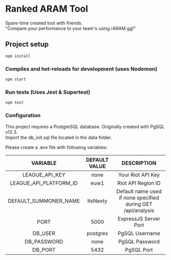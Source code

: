 # Ranked ARAM Tool
Spare-time created tool with friends. <br/>
"Compare your performance to your team's using rARAM.gg!"


## Project setup
```
npm install
```

### Compiles and hot-reloads for development (uses Nodemon)
```
npm start
```

### Run tests (Uses Jest & Supertest)
```
npm test
```

### Configuration
This project requires a PostgreSQL database. Originally created with PgSQL v12.3.
<br/>Import the db_init.sql file located in the data folder.

Please create a .env file with following variables:

| VARIABLE | DEFAULT VALUE | DESCRIPTION
|:----------:|:----------:|:----------:
| LEAGUE_API_KEY | none | Your Riot API Key
| LEAGUE_API_PLATFORM_ID | euw1 | Riot API Region ID
| DEFAULT_SUMMONER_NAME | ItsNexty | Default name used if none specified during GET /api/analysis
| PORT | 5000 | ExpressJS Server Port
| DB_USER | postgres | PgSQL Username
| DB_PASSWORD | none | PgSQL Password
| DB_PORT | 5432 | PgSQL Port

